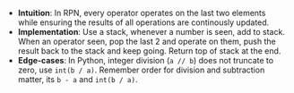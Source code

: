 - **Intuition**: In RPN, every operator operates on the last two elements while ensuring the results of all operations are continously updated.
- **Implementation**: Use a stack, whenever a number is seen, add to stack. When an operator seen, pop the last 2 and operate on them, push the result back to the stack and keep going. Return top of stack at the end.
- **Edge-cases**: In Python, integer division (`a // b`) does not truncate to zero, use `int(b / a)`. Remember order for division and subtraction matter, its `b - a` and `int(b / a)`.
